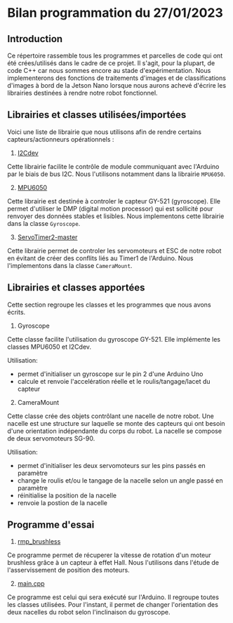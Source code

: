# Bilan programmation du 27/01/2023

## Introduction

Ce répertoire rassemble tous les programmes et parcelles de code qui ont été crées/utilisés dans le cadre de ce projet.
Il s'agit, pour la plupart, de code C++ car nous sommes encore au stade d'expérimentation. 
Nous implementerons des fonctions de traitements d'images et de classifications d'images à bord de la Jetson Nano lorsque nous aurons achevé d'écrire les librairies destinées à rendre notre robot fonctionnel.

## Librairies et classes utilisées/importées

Voici une liste de librairie que nous utilisons afin de rendre certains capteurs/actionneurs opérationnels :

1. [I2Cdev]() 

Cette librairie facilite le contrôle de module communiquant avec l'Arduino par le biais de bus I2C. Nous l'utilisons notamment dans la librairie ```MPU6050```.

2. [MPU6050]()

Cette librairie est destinée à controler le capteur GY-521 (gyroscope). Elle permet d'utiliser le DMP (digital motion processor) qui est sollicité pour renvoyer des données stables et lisibles. 
Nous implementons cette librairie dans la classe ```Gyroscope```.

3. [ServoTimer2-master]()

Cette librairie permet de controler les servomoteurs et ESC de notre robot en évitant de créer des conflits liés au Timer1 de l'Arduino. Nous l'implementons dans la classe ```CameraMount```.

## Librairies et classes apportées

Cette section regroupe les classes et les programmes que nous avons écrits. 

1. Gyroscope

Cette classe facilite l'utilisation du gyroscope GY-521. Elle implémente les classes MPU6050 et I2Cdev. 

Utilisation: 
- permet d'initialiser un gyroscope sur le pin 2 d'une Arduino Uno
- calcule et renvoie l'accelération réelle et le roulis/tangage/lacet du capteur

2. CameraMount 

Cette classe crée des objets contrôlant une nacelle de notre robot. Une nacelle est une structure sur laquelle se monte des capteurs qui ont besoin d'une orientation indépendante du corps du robot. La nacelle se compose de deux servomoteurs SG-90.

Utilisation:
- permet d'initialiser les deux servomoteurs sur les pins passés en paramètre
- change le roulis et/ou le tangage de la nacelle selon un angle passé en paramètre
- réinitialise la position de la nacelle 
- renvoie la postion de la nacelle

## Programme d'essai

1. [rmp_brushless]()

Ce programme permet de récuperer la vitesse de rotation d'un moteur brushless grâce à un capteur à effet Hall. Nous l'utilisons dans l'étude de l'asservissement de position des moteurs. 

2. [main.cpp]() 

Ce programme est celui qui sera exécuté sur l'Arduino. Il regroupe toutes les classes utilisées. 
Pour l'instant, il permet de changer l'orientation des deux nacelles du robot selon l'inclinaison du gyroscope. 
